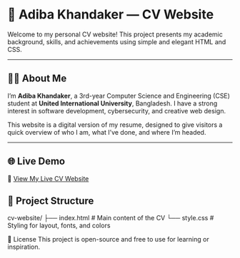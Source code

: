 # 💼 Adiba Khandaker — CV Website

Welcome to my personal CV website! This project presents my academic background, skills, and achievements using simple and elegant HTML and CSS.

---

## 🧑‍💻 About Me

I’m **Adiba Khandaker**, a 3rd-year Computer Science and Engineering (CSE) student at **United International University**, Bangladesh. I have a strong interest in software development, cybersecurity, and creative web design.

This website is a digital version of my resume, designed to give visitors a quick overview of who I am, what I’ve done, and where I’m headed.

---

## 🌐 Live Demo

🔗 [View My Live CV Website]([https://your-username.github.io/your-repo-name](https://adibakhandaker.github.io/?fbclid=IwY2xjawLzH89leHRuA2FlbQIxMABicmlkETFERDdvTGJBOUpCOVI5cFVTAR5Z6dfzynZQccCj8FX8MBFBZM8DmDOrWcDJNp81k0e0U1z23TaNRAMYfj6kvA_aem_aJ5omPBhIJj35znz_x2QCw))

## 📁 Project Structure
cv-website/
├── index.html # Main content of the CV
└── style.css # Styling for layout, fonts, and colors

📄 License
This project is open-source and free to use for learning or inspiration.
